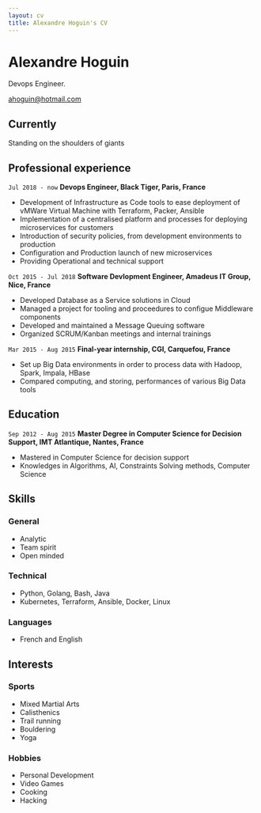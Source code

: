 ```yaml
---
layout: cv
title: Alexandre Hoguin's CV
---
```

# Alexandre Hoguin
Devops Engineer.

<div id="webaddress">
<a href="ahoguin@hotmail.com">ahoguin@hotmail.com</a>
</div>


## Currently

Standing on the shoulders of giants

## Professional experience
`Jul 2018 - now`
__Devops Engineer, Black Tiger, Paris, France__
- Development of Infrastructure as Code tools to ease deployment of vMWare Virtual Machine with Terraform, Packer, Ansible
- Implementation of a centralised platform and processes for deploying microservices for customers
- Introduction of security policies, from development environments to production
- Configuration and Production launch of new microservices
- Providing Operational and technical support

`Oct 2015 - Jul 2018`
__Software Devlopment Engineer, Amadeus IT Group, Nice, France__
- Developed Database as a Service solutions in Cloud
- Managed a project for tooling and proceedures to configue Middleware components
- Developed and maintained a Message Queuing software
- Organized SCRUM/Kanban meetings and internal trainings

`Mar 2015 - Aug 2015`
__Final-year internship, CGI, Carquefou, France__
- Set up Big Data environments in order to process data with Hadoop, Spark, Impala, HBase
- Compared computing, and storing, performances of various Big Data tools

## Education
`Sep 2012 - Aug 2015`
__Master Degree in Computer Science for Decision Support, IMT Atlantique, Nantes, France__
- Mastered in Computer Science for decision support
- Knowledges in Algorithms, AI, Constraints Solving methods, Computer Science

## Skills
### General
- Analytic
- Team spirit
- Open minded

### Technical
- Python, Golang, Bash, Java
- Kubernetes, Terraform, Ansible, Docker, Linux

### Languages
- French and English

## Interests
### Sports
- Mixed Martial Arts
- Calisthenics
- Trail running
- Bouldering
- Yoga

### Hobbies
- Personal Development
- Video Games
- Cooking
- Hacking

<!-- ### Footer

Last updated: May 2013 -->


